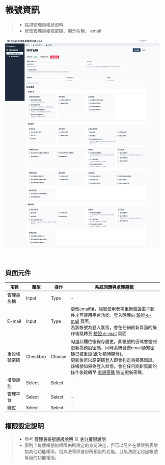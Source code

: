 # 帳號資訊
> - 檢視管理員帳號資料
> - 修改管理員帳號密碼、顯示名稱、 email

![畫面示意](asset/administer-info.png)

<br>

## 頁面元件

| 項目 | 類型 | 操作 | 系統回應與處理邏輯 |
| --- | --- | --- | --- |
| 管理員名稱 | Input | Type | - |
| E-mail | Input | Type | 更改email後，帳號使用者需重新驗證電子郵件才可使用平台功能。登入時導向 [驗證 e-mail](Pages/Account/verity-email.md) 頁面。<br>若該帳號為登入狀態，會在任何刷新頁面的操作後跳轉至 [驗證 e-mail](Pages/Account/verity-email.md) 頁面 |
| 重設帳號密碼 | Checkbox | Choose | 勾選此欄位後保存變更，此帳號的密碼會強制更新為預設密碼，同時系統發送email通知密碼已被重設(此功能待開發)。<br>更新後若以原密碼登入即會判定為密碼錯誤。<br>該帳號如果為登入狀態，會在任何刷新頁面的操作後跳轉至 [重設密碼](Pages/Account/reset-password.md) 強迫更新密碼。 |
| 權限級別 | Select | Select | - |
| 管理平台 | Select | Select | - |
| 職位 | Select | Select | - |



## 權限設定說明
> - 參考 [管理員帳號層級說明](Pages/Center/admin/administer-manage.md) 及 [身分權限說明](Pages/Center/role/role-manage.md)
> - 原則上每個帳號的權限由所設定的身份決定，但可以另外在權限列表增加其他功能權限，但無法移除身份所預設的功能，且無法設定超過帳號等級的功能權限。



